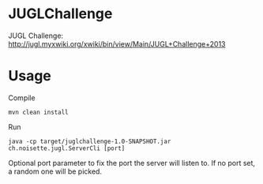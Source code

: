 JUGLChallenge
=============

JUGL Challenge: http://jugl.myxwiki.org/xwiki/bin/view/Main/JUGL+Challenge+2013


# Usage

Compile

    mvn clean install

Run

    java -cp target/juglchallenge-1.0-SNAPSHOT.jar ch.noisette.jugl.ServerCli [port]

Optional port parameter to fix the port the server will listen to. If no port set, a random one will be picked.


